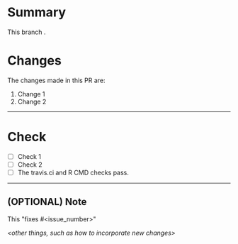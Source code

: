 # Summary
This branch *<succinct summary of the purpose>*.

# Changes
The changes made in this PR are:
1. Change 1
1. Change 2

***

# Check
- [ ] Check 1
- [ ] Check 2
- [ ] The travis.ci and R CMD checks pass.

***

## (OPTIONAL) Note
This "fixes #<issue_number>"

*<other things, such as how to incorporate new changes>*
*<brief summary of the purpose of this pull request>*
